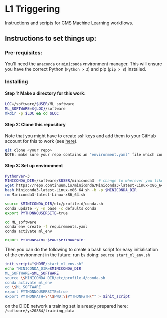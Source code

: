 # L1 Triggering

Instructions and scripts for CMS Machine Learning workflows.

## Instructions to set things up:

### Pre-requisites:

You'll need the `anaconda` or `miniconda` environment manager. This will ensure you have the correct Python (`Python > 3`) and pip (`pip > 8`) installed.

### Installing

#### Step 1: Make a directory for this work:

```bash
LOC=/software/$USER/ML_software 
ML_SOFTWARE=${LOC}/software
mkdir -p $LOC && cd $LOC
```

#### Step 2: Clone this repository

Note that you might have to create ssh keys and add them to your GitHub account for this to work (see [here](https://docs.github.com/en/github/authenticating-to-github/connecting-to-github-with-ssh)).

```bash
git clone <your repo>
NOTE: make sure your repo contains an "environment.yaml" file which contains all the packages you wish to install.
```

#### Step 3: Set up environment

```bash
PythonVer=3  
MINICONDA_DIR=/software/$USER/miniconda3  # change to wherever you like 
wget https://repo.continuum.io/miniconda/Miniconda3-latest-Linux-x86_64.sh
bash Miniconda3-latest-Linux-x86_64.sh -b -p $MINICONDA_DIR
rm Miniconda3-latest-Linux-x86_64.sh

source $MINICONDA_DIR/etc/profile.d/conda.sh
conda update -y -n base -c defaults conda
export PYTHONNOUSERSITE=true

cd ML_software
conda env create -f requirements.yaml
conda activate ml_env

export PYTHONPATH="$PWD:$PYTHONPATH"
```

Then you can do the following to create a bash script for easy initialisation of the environment in the future:
run by doing: `source start_ml_env.sh`

```bash
init_script="$HOME/start_ml_env.sh"  
echo "MINICONDA_DIR=$MINICONDA_DIR
ML_SOFTWARE=$ML_SOFTWARE
source \$MINICONDA_DIR/etc/profile.d/conda.sh
conda activate ml_env
cd \$ML_SOFTWARE
export PYTHONNOUSERSITE=true
export PYTHONPATH=\"\$PWD:\$PYTHONPATH\"" > $init_script
```

on the DICE network a training set is already prepared here: `/software/ys20884/training_data`
